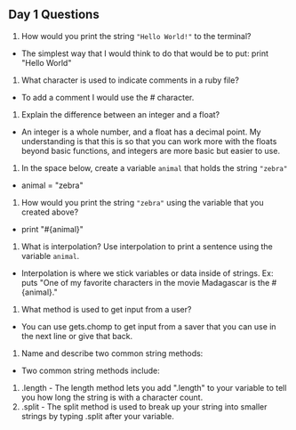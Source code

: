 ## Day 1 Questions

1. How would you print the string `"Hello World!"` to the terminal?

  * The simplest way that I would think to do that would be to put:
print "Hello World"

1. What character is used to indicate comments in a ruby file?

  * To add a comment I would use the # character.

1. Explain the difference between an integer and a float?

  * An integer is a whole number, and a float has a decimal point. My understanding is that this is so that you can work more with the floats beyond basic functions, and integers are more basic but easier to use.

1. In the space below, create a variable `animal` that holds the string `"zebra"`

  * animal = "zebra"

1. How would you print the string `"zebra"` using the variable that you created above?

  * print "#{animal}"

1. What is interpolation? Use interpolation to print a sentence using the variable `animal`.

  * Interpolation is where we stick variables or data inside of strings.
Ex: puts "One of my favorite characters in the movie Madagascar is the #{animal}."

1. What method is used to get input from a user?

  * You can use gets.chomp to get input from a saver that you can use in the next line or give that back.

1. Name and describe two common string methods:

  * Two common string methods include:
  1. .length - The length method lets you add ".length" to your variable to tell you how long the string is with a character count.
  1. .split - The split method is used to break up your string into smaller strings by typing .split after your variable.
